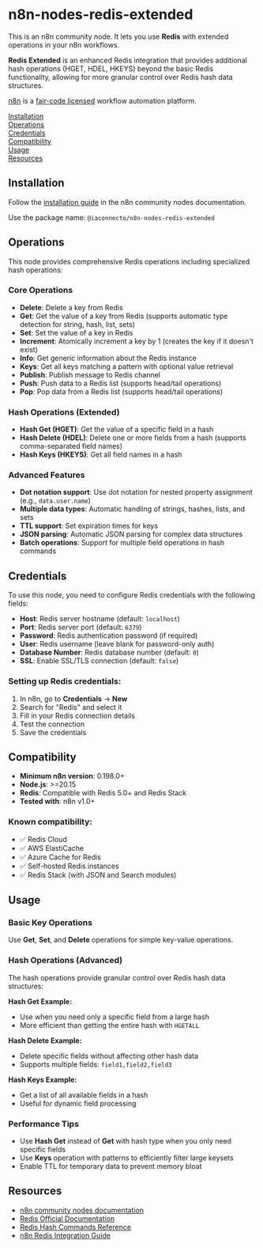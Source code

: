 # n8n-nodes-redis-extended

This is an n8n community node. It lets you use **Redis** with extended operations in your n8n workflows.

**Redis Extended** is an enhanced Redis integration that provides additional hash operations (HGET, HDEL, HKEYS) beyond the basic Redis functionality, allowing for more granular control over Redis hash data structures.

[n8n](https://n8n.io/) is a [fair-code licensed](https://docs.n8n.io/reference/license/) workflow automation platform.

[Installation](#installation)  
[Operations](#operations)  
[Credentials](#credentials)  
[Compatibility](#compatibility)  
[Usage](#usage)  
[Resources](#resources)

## Installation

Follow the [installation guide](https://docs.n8n.io/integrations/community-nodes/installation/) in the n8n community nodes documentation.

Use the package name: `@iaconnecto/n8n-nodes-redis-extended`

## Operations

This node provides comprehensive Redis operations including specialized hash operations:

### Core Operations

- **Delete**: Delete a key from Redis
- **Get**: Get the value of a key from Redis (supports automatic type detection for string, hash, list, sets)
- **Set**: Set the value of a key in Redis
- **Increment**: Atomically increment a key by 1 (creates the key if it doesn't exist)
- **Info**: Get generic information about the Redis instance
- **Keys**: Get all keys matching a pattern with optional value retrieval
- **Publish**: Publish message to Redis channel
- **Push**: Push data to a Redis list (supports head/tail operations)
- **Pop**: Pop data from a Redis list (supports head/tail operations)

### Hash Operations (Extended)

- **Hash Get (HGET)**: Get the value of a specific field in a hash
- **Hash Delete (HDEL)**: Delete one or more fields from a hash (supports comma-separated field names)
- **Hash Keys (HKEYS)**: Get all field names in a hash

### Advanced Features

- **Dot notation support**: Use dot notation for nested property assignment (e.g., `data.user.name`)
- **Multiple data types**: Automatic handling of strings, hashes, lists, and sets
- **TTL support**: Set expiration times for keys
- **JSON parsing**: Automatic JSON parsing for complex data structures
- **Batch operations**: Support for multiple field operations in hash commands

## Credentials

To use this node, you need to configure Redis credentials with the following fields:

- **Host**: Redis server hostname (default: `localhost`)
- **Port**: Redis server port (default: `6379`)
- **Password**: Redis authentication password (if required)
- **User**: Redis username (leave blank for password-only auth)
- **Database Number**: Redis database number (default: `0`)
- **SSL**: Enable SSL/TLS connection (default: `false`)

### Setting up Redis credentials:

1. In n8n, go to **Credentials** → **New**
2. Search for "Redis" and select it
3. Fill in your Redis connection details
4. Test the connection
5. Save the credentials

## Compatibility

- **Minimum n8n version**: 0.198.0+
- **Node.js**: >=20.15
- **Redis**: Compatible with Redis 5.0+ and Redis Stack
- **Tested with**: n8n v1.0+

### Known compatibility:

- ✅ Redis Cloud
- ✅ AWS ElastiCache
- ✅ Azure Cache for Redis
- ✅ Self-hosted Redis instances
- ✅ Redis Stack (with JSON and Search modules)

## Usage

### Basic Key Operations

Use **Get**, **Set**, and **Delete** operations for simple key-value operations.

### Hash Operations (Advanced)

The hash operations provide granular control over Redis hash data structures:

**Hash Get Example:**

- Use when you need only a specific field from a large hash
- More efficient than getting the entire hash with `HGETALL`

**Hash Delete Example:**

- Delete specific fields without affecting other hash data
- Supports multiple fields: `field1,field2,field3`

**Hash Keys Example:**

- Get a list of all available fields in a hash
- Useful for dynamic field processing

### Performance Tips

- Use **Hash Get** instead of **Get** with hash type when you only need specific fields
- Use **Keys** operation with patterns to efficiently filter large keysets
- Enable TTL for temporary data to prevent memory bloat

## Resources

- [n8n community nodes documentation](https://docs.n8n.io/integrations/community-nodes/)
- [Redis Official Documentation](https://redis.io/docs/)
- [Redis Hash Commands Reference](https://redis.io/commands/?group=hash)
- [n8n Redis Integration Guide](https://docs.n8n.io/integrations/builtin/app-nodes/n8n-nodes-base.redis/)
